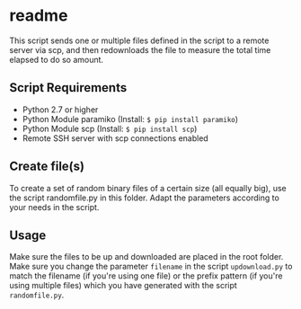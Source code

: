 # readme

This script sends one or multiple files defined in the script to a remote server via scp, and then redownloads the file to measure the total time elapsed to do so amount.

## Script Requirements
- Python 2.7 or higher
- Python Module paramiko (Install: ```$ pip install paramiko```)
- Python Module scp (Install: ```$ pip install scp```)
- Remote SSH server with scp connections enabled

## Create file(s)

To create a set of random binary files of a certain size (all equally big), use the script randomfile.py in this folder. Adapt the parameters according to your needs in the script.

## Usage
Make sure the files to be up and downloaded are placed in the root folder. Make sure you change the parameter ```filename``` in the script ```updownload.py``` to match the filename (if you're using one file) or the prefix pattern (if you're using multiple files) which you have generated with the script ```randomfile.py```.
